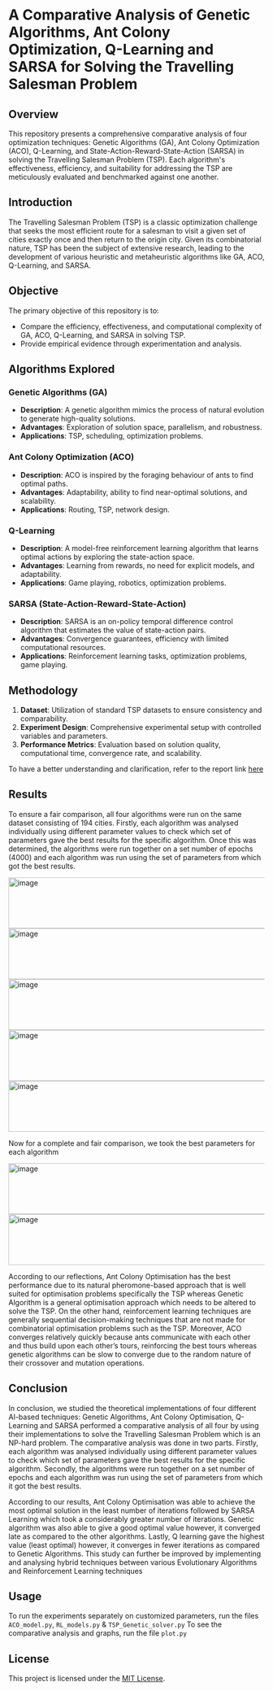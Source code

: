 # A Comparative Analysis of Genetic Algorithms, Ant Colony Optimization, Q-Learning and SARSA for Solving the Travelling Salesman Problem

## Overview

This repository presents a comprehensive comparative analysis of four optimization techniques: Genetic Algorithms (GA), Ant Colony Optimization (ACO), Q-Learning, and State-Action-Reward-State-Action (SARSA) in solving the Travelling Salesman Problem (TSP). Each algorithm's effectiveness, efficiency, and suitability for addressing the TSP are meticulously evaluated and benchmarked against one another.

## Introduction

The Travelling Salesman Problem (TSP) is a classic optimization challenge that seeks the most efficient route for a salesman to visit a given set of cities exactly once and then return to the origin city. Given its combinatorial nature, TSP has been the subject of extensive research, leading to the development of various heuristic and metaheuristic algorithms like GA, ACO, Q-Learning, and SARSA.

## Objective

The primary objective of this repository is to:

- Compare the efficiency, effectiveness, and computational complexity of GA, ACO, Q-Learning, and SARSA in solving TSP.
- Provide empirical evidence through experimentation and analysis.

## Algorithms Explored

### Genetic Algorithms (GA)

- **Description**: A genetic algorithm mimics the process of natural evolution to generate high-quality solutions.
- **Advantages**: Exploration of solution space, parallelism, and robustness.
- **Applications**: TSP, scheduling, optimization problems.

### Ant Colony Optimization (ACO)

- **Description**: ACO is inspired by the foraging behaviour of ants to find optimal paths.
- **Advantages**: Adaptability, ability to find near-optimal solutions, and scalability.
- **Applications**: Routing, TSP, network design.

### Q-Learning

- **Description**: A model-free reinforcement learning algorithm that learns optimal actions by exploring the state-action space.
- **Advantages**: Learning from rewards, no need for explicit models, and adaptability.
- **Applications**: Game playing, robotics, optimization problems.

### SARSA (State-Action-Reward-State-Action)

- **Description**: SARSA is an on-policy temporal difference control algorithm that estimates the value of state-action pairs.
- **Advantages**: Convergence guarantees, efficiency with limited computational resources.
- **Applications**: Reinforcement learning tasks, optimization problems, game playing.

## Methodology

1. **Dataset**: Utilization of standard TSP datasets to ensure consistency and comparability.
2. **Experiment Design**: Comprehensive experimental setup with controlled variables and parameters.
3. **Performance Metrics**: Evaluation based on solution quality, computational time, convergence rate, and scalability.

To have a better understanding and clarification, refer to the report link [here](https://github.com/mj06879/TSP-using-GA-ACO-SARSA-Q_leanring/blob/main/AI_Project_Report_mj06879_sa06840.pdf)
## Results

To ensure a fair comparison, all four algorithms were run on the same dataset consisting of 194 cities. Firstly, each algorithm was analysed individually using different parameter values to check which set of parameters gave the best results for the specific algorithm. Once this was determined, the algorithms were run together on a set number of epochs (4000) and each algorithm was run using the set of parameters from which got the best results.

<img width="659" alt="image" src="https://github.com/mj06879/TSP-using-GA-ACO-SARSA-Q_leanring/assets/78081958/e21d961e-8f08-4f99-8e8d-0e2cd8dad5b3" width="200" height="100">
<img width="531" alt="image" src="https://github.com/mj06879/TSP-using-GA-ACO-SARSA-Q_leanring/assets/78081958/6f7bd6b2-615a-4e71-a722-bc90f390646f" width="200" height="100">
<img width="538" alt="image" src="https://github.com/mj06879/TSP-using-GA-ACO-SARSA-Q_leanring/assets/78081958/d786f442-694d-474c-945e-a0008c55e65e" width="200" height="100">
<img width="565" alt="image" src="https://github.com/mj06879/TSP-using-GA-ACO-SARSA-Q_leanring/assets/78081958/62f03470-6ec6-4f35-9d45-6efae97f5746"  width="200" height="100">
<img width="564" alt="image" src="https://github.com/mj06879/TSP-using-GA-ACO-SARSA-Q_leanring/assets/78081958/ae2c230d-9818-490c-836a-e6d5c678f219" width="200" height="100">

Now for a complete and fair comparison, we took the best parameters for each algorithm

<img width="602" alt="image" src="https://github.com/mj06879/TSP-using-GA-ACO-SARSA-Q_leanring/assets/78081958/630a954b-4acf-43f9-aa68-a4fe5be3b99d" width="200" height="100">
<img width="573" alt="image" src="https://github.com/mj06879/TSP-using-GA-ACO-SARSA-Q_leanring/assets/78081958/6ceab265-0509-44a3-8cf4-a572aaf597ba" width="200" height="100">

According to our reflections, Ant Colony Optimisation has the best performance due to its natural pheromone-based approach that is well suited for optimisation problems specifically the TSP whereas Genetic Algorithm is a general optimisation approach which needs to be altered to solve the TSP. On the other hand, reinforcement learning techniques are generally sequential decision-making techniques that are not made for combinatorial optimisation problems such as the TSP. Moreover, ACO converges relatively quickly because ants communicate with each other and thus build upon each other’s tours, reinforcing the best tours whereas genetic algorithms can be slow to converge due to the random nature of their crossover and mutation operations.

## Conclusion

In conclusion, we studied the theoretical implementations of four different AI-based techniques: Genetic Algorithms, Ant Colony Optimisation, Q-Learning and SARSA performed a comparative analysis of all four by using their 
implementations to solve the Travelling Salesman Problem which is an NP-hard problem. The comparative analysis was done in two parts. Firstly, each algorithm was analysed individually using different parameter values to check which set of parameters gave the best results for the specific algorithm. Secondly, the algorithms were run together on a set number of epochs and each algorithm was run using the set of parameters from which it got the best results. 

According to our results, Ant Colony Optimisation was able to achieve the most optimal solution in the least number of iterations followed by SARSA Learning which took a considerably greater number of iterations. Genetic algorithm was also able to give a good optimal value however, it converged late as compared to the other algorithms. Lastly, Q learning gave the highest value (least optimal) however, it converges in fewer iterations as compared to Genetic Algorithms. This study can further be improved by implementing and analysing hybrid techniques between various Evolutionary Algorithms and Reinforcement Learning techniques


## Usage

To run the experiments separately on customized parameters, run the files `ACO_model.py`, `RL_models.py` & `TSP_Genetic_solver.py`
To see the comparative analysis and graphs, run the file `plot.py`

## License

This project is licensed under the [MIT License](LICENSE).

